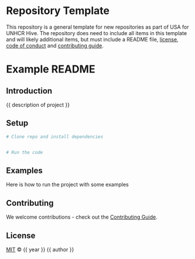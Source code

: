 # Repository Template

This repository is a general template for new repositories as part of USA for UNHCR Hive. The repository does need to include all items in this template and will likely additional items, but must include a README file, [license](LICENSE), [code of conduct](CODE_OF_CONDUCT) and [contributing guide](CONTRIBUTING.md).

# Example README

## Introduction

{{ description of project }}

## Setup

```sh
# Clone repo and install dependencies


# Run the code

```

## Examples

Here is how to run the project with some examples

## Contributing

We welcome contributions - check out the [Contributing Guide](CONTRIBUTING.md).

## License

[MIT](LICENSE) © {{ year }} {{ author }}
